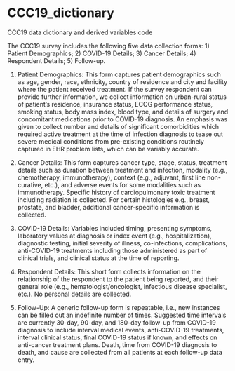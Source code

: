 # CCC19_dictionary
CCC19 data dictionary and derived variables code

The CCC19 survey includes the following five data collection forms: 1) Patient Demographics; 2) COVID-19 Details; 3) Cancer Details; 4) Respondent Details; 5) Follow-up.
  
1) Patient Demographics: This form captures patient demographics such as age, gender, race, ethnicity, country of residence and city and facility where the patient received treatment. If the survey respondent can provide further information, we collect information on urban-rural status of patient’s residence, insurance status, ECOG performance status, smoking status, body mass index, blood type, and details of surgery and concomitant medications prior to COVID-19 diagnosis. An emphasis was given to collect number and details of significant comorbidities which required active treatment at the time of infection diagnosis to tease out severe medical conditions from pre-existing conditions routinely captured in EHR problem lists, which can be variably accurate.

2) Cancer Details: This form captures cancer type, stage, status, treatment details such as duration between treatment and infection, modality (e.g., chemotherapy, immunotherapy), context (e.g., adjuvant, first line non-curative, etc.), and adverse events for some modalities such as immunotherapy. Specific history of cardiopulmonary toxic treatment including radiation is collected. For certain histologies e.g., breast, prostate, and bladder, additional cancer-specific information is collected.

3) COVID-19 Details: Variables included timing, presenting symptoms, laboratory values at diagnosis or index event (e.g., hospitalization), diagnostic testing, initial severity of illness, co-infections, complications, anti-COVID-19 treatments including those administered as part of clinical trials, and clinical status at the time of reporting.

4) Respondent Details: This short form collects information on the relationship of the respondent to the patient being reported, and their general role (e.g., hematologist/oncologist, infectious disease specialist, etc.). No personal details are collected.

5) Follow-Up: A generic follow-up form is repeatable, i.e., new instances can be filled out an indefinite number of times. Suggested time intervals are currently 30-day, 90-day, and 180-day follow-up from COVID-19 diagnosis to include interval medical events, anti-COVID-19 treatments, interval clinical status, final COVID-19 status if known, and effects on anti-cancer treatment plans. Death, time from COVID-19 diagnosis to death, and cause are collected from all patients at each follow-up data entry.
